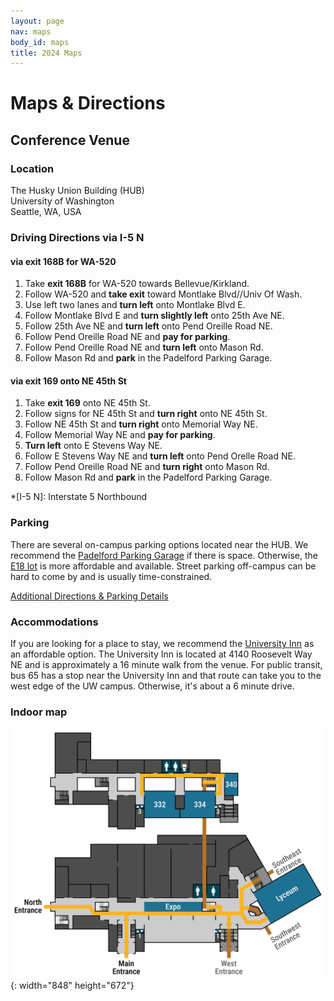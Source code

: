 ```yaml
---
layout: page
nav: maps
body_id: maps
title: 2024 Maps
---
```


# Maps & Directions

## Conference Venue

<div class="row">
<div class="col-xs-12 col-md-6 col-md-push-6"><div class='venue-map' id='maplibre-root'></div></div>
<div class="col-xs-12 col-md-6 col-md-pull-6" markdown="1">

### Location

The Husky Union Building (HUB)  
University of Washington  
Seattle, WA, USA

### Driving Directions via I-5 N

#### via **exit 168B** for WA-520

1. Take **exit 168B** for WA-520 towards Bellevue/Kirkland.
1. Follow WA-520 and **take exit** toward Montlake Blvd//Univ Of Wash.
1. Use left two lanes and **turn left** onto Montlake Blvd E.
1. Follow Montlake Blvd E and **turn slightly left** onto 25th Ave NE.
1. Follow 25th Ave NE and **turn left** onto Pend Oreille Road NE.
1. Follow Pend Oreille Road NE and **pay for parking**.
1. Follow Pend Oreille Road NE and **turn left** onto Mason Rd.
1. Follow Mason Rd and **park** in the Padelford Parking Garage.

#### via **exit 169** onto NE 45th St

1. Take **exit 169** onto NE 45th St.
1. Follow signs for NE 45th St and **turn right** onto NE 45th St.
1. Follow NE 45th St and **turn right** onto Memorial Way NE.
1. Follow Memorial Way NE and **pay for parking**.
1. **Turn left** onto E Stevens Way NE.
1. Follow E Stevens Way NE and **turn left** onto Pend Orelle Road NE.
1. Follow Pend Oreille Road NE and **turn right** onto Mason Rd.
1. Follow Mason Rd and **park** in the Padelford Parking Garage.

*[I-5 N]: Interstate 5 Northbound

### Parking

There are several on-campus parking options located near the HUB. We recommend
the [Padelford Parking Garage] if there is space. Otherwise, the [E18 lot] is
more affordable and available. Street parking off-campus can be hard to come by
and is usually time-constrained.

[Additional Directions & Parking Details](https://hub.washington.edu/about/plan-your-visit/#directions)

[E18 lot]: https://transportation.uw.edu/park/visitor/self-serve
[Padelford Parking Garage]: https://www.washington.edu/maps/#!/padelford-garage-n16-n18-n20-n21

### Accommodations

If you are looking for a place to stay, we recommend the [University Inn] as an
affordable option. The University Inn is located at 4140 Roosevelt Way NE and is
approximately a 16 minute walk from the venue. For public transit, bus 65 has a
stop near the University Inn and that route can take you to the west edge of the
UW campus. Otherwise, it's about a 6 minute drive.

[University Inn]: https://www.staypineapple.com/university-inn-seattle-wa

</div></div><div class="row"><div class="col-xs-12" markdown="1">

### Indoor map

![Map of HUB floors 1 and 3](/img/maps/2024/indoor.png){: width="848" height="672"}

</div></div>

<link href="/css/vendor/maplibre-gl-3.1.0.css" rel="stylesheet" />
<script src="/js/vendor/maplibre-gl-3.1.0.js"></script>
<script>
  const map = new maplibregl.Map({
    boxZoom: false,
    center: [-122.305476, 47.655322],
    container: "maplibre-root",
    dragRotate: false,
    maxBounds: [[-122.4375, 47.5683], [-122.2404, 47.6902]],
    maxZoom: 14 + 3,
    minZoom: 11,
    pitchWithRotate: false,
    style: "/map-data/uw/osm-liberty/styles.custom.json",
    touchZoomRotate: false,
    zoom: 15.5
  });

  map.addControl(new maplibregl.NavigationControl({ showCompass: false }));

  new maplibregl.Marker({ color: "#1d7193" })
    .setLngLat([-122.305476, 47.655322])
    .addTo(map);
</script>

